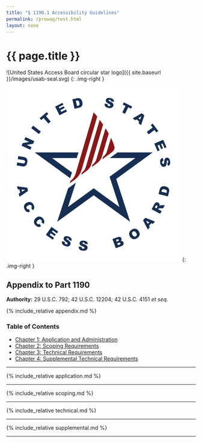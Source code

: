 ```yaml
---
title: "§ 1190.1 Accessibility Guidelines"
permalink: /prowag/test.html
layout: none
---
```

# {{ page.title }}

![United States Access Board circular star logo]({{ site.baseurl }}/images/usab-seal.svg)
{: .img-right }

![United States Access Board circular star logo](../images/usab-seal.svg)
{: .img-right }

## Appendix to Part 1190

**Authority:** 29 U.S.C. 792; 42 U.S.C. 12204; 42 U.S.C. 4151 _et seq._

{% include_relative appendix.md %}

### Table of Contents

- [Chapter 1: Application and Administration](#chapter-1-application-and-administration)
- [Chapter 2: Scoping Requirements](#chapter-2-scoping-requirements)
- [Chapter 3: Technical Requirements](#chapter-3-technical-requirements)
- [Chapter 4: Supplemental Technical Requirements](chapter-4-supplemental-technical-requirements)
---

{% include_relative application.md %}

---

{% include_relative scoping.md %}

---

{% include_relative technical.md %}

---

{% include_relative supplemental.md %}

---
